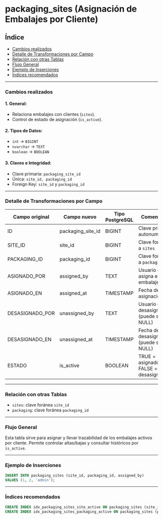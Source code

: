 # packaging_sites (Asignación de Embalajes por Cliente)

## Índice

* [Cambios realizados](#cambios-realizados)
* [Detalle de Transformaciones por Campo](#detalle-de-transformaciones-por-campo)
* [Relación con otras Tablas](#relación-con-otras-tablas)
* [Flujo General](#flujo-general)
* [Ejemplo de Inserciones](#ejemplo-de-inserciones)
* [Índices recomendados](#índices-recomendados)

---

### Cambios realizados

#### 1. General:

* Relaciona embalajes con clientes (`sites`).
* Control de estado de asignación (`is_active`).

#### 2. Tipos de Datos:

* `int` → `BIGINT`
* `nvarchar` → `TEXT`
* `boolean` → `BOOLEAN`

#### 3. Claves e Integridad:

* Clave primaria: `packaging_site_id`
* Única: `site_id, packaging_id`
* Foreign Key: `site_id` y `packaging_id`

---

### Detalle de Transformaciones por Campo

| Campo original   | Campo nuevo         | Tipo PostgreSQL | Comentario                              |
| ---------------- | ------------------- | --------------- | --------------------------------------- |
| ID               | packaging_site_id   | BIGINT          | Clave primaria autonumérica             |
| SITE_ID          | site_id             | BIGINT          | Clave foránea a `sites`                 |
| PACKAGING_ID     | packaging_id        | BIGINT          | Clave foránea a `packaging`             |
| ASIGNADO_POR     | assigned_by         | TEXT            | Usuario que asigna el embalaje          |
| ASIGNADO_EN      | assigned_at         | TIMESTAMP       | Fecha de asignación                     |
| DESASIGNADO_POR  | unassigned_by       | TEXT            | Usuario que desasigna (puede ser NULL)  |
| DESASIGNADO_EN   | unassigned_at       | TIMESTAMP       | Fecha de desasignación (puede ser NULL) |
| ESTADO           | is_active           | BOOLEAN         | TRUE = asignado, FALSE = desasignado    |

---

### Relación con otras Tablas

* `sites`: clave foránea `site_id`
* `packaging`: clave foránea `packaging_id`

---

### Flujo General

Esta tabla sirve para asignar y llevar trazabilidad de los embalajes activos por cliente.
Permite controlar altas/bajas y consultar históricos por `is_active`.

---

### Ejemplo de Inserciones

```sql
INSERT INTO packaging_sites (site_id, packaging_id, assigned_by)
VALUES (1, 2, 'admin');
```

---

### Índices recomendados

```sql
CREATE INDEX idx_packaging_sites_site_active ON packaging_sites (site_id, is_active);
CREATE INDEX idx_packaging_sites_packaging_active ON packaging_sites (packaging_id, is_active);
```
